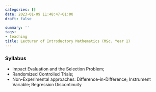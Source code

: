 ```yaml
---
categories: []
date: 2023-01-09 11:48:47+01:00
draft: false

summary: ''
tags:
- teaching
title: Lecturer of Introductory Mathematics (MSc. Year 1)
---
```



### Syllabus 
- Impact Evaluation and the Selection Problem;
- Randomized Controlled Trials;
- Non-Experimental approaches: Difference-in-Difference; Instrument Variable; Regression Discontinuity

